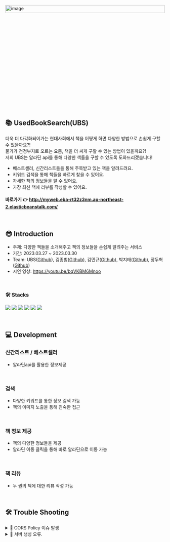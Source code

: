 
<a href="https://imgbb.com/"><img style="width:100%;height:8%;" src="https://i.ibb.co/3FpxZqn/image.png" alt="image" border="0"></a>
</br>
</br>


## 📚 UsedBookSearch(UBS)

더욱 더 다각화되어가는 현대사회에서 책을 어떻게 하면 다양한 방법으로 손쉽게 구할 수 있을까요?!</br>
물가가 천정부지로 오르는 요즘, 책을 더 싸게 구할 수 있는 방법이 있을까요?!</br>
저희 UBS는 알라딘 api를 통해 다양한 책들을 구할 수 있도록 도와드리겠습니다!</br>
 - 베스트셀러, 신간리스트들을 통해 주목받고 있는 책을 알려드려요.
 - 키워드 검색을 통해 책들을 빠르게 찾을 수 있어요.
 - 자세한 책의 정보들을 알 수 있어요.
 - 가장 최신 책에 리뷰를 작성할 수 있어요.
 
 #### 바로가기 👉 http://myweb.eba-rt32z3nm.ap-northeast-2.elasticbeanstalk.com/

</br>

## 😎 Introduction

- 주제: 다양한 책들을 소개해주고 책의 정보들을 손쉽게 알려주는 서비스
- 기간: 2023.03.27 ~ 2023.03.30
- Team: UBS([Github](https://github.com/kmg0485/UsedBookSearch.git)), 김종범([Github](https://github.com/JayB202)), 김민규([Github](https://github.com/kmg0485)), 박지태([Github](https://github.com/Ji-Tae)), 장두혁([Github](https://github.com/jangdu))
- 시연 영상: https://youtu.be/bqVKBM6Mnoo


</br>

### 🛠 Stacks

<img src="https://img.shields.io/badge/HTML5-E34F26?style=for-the-badge&logo=HTML5&logoColor=white"> <img src="https://img.shields.io/badge/CSS-1572B6?style=for-the-badge&logo=CSS3&logoColor=white"> <img src="https://img.shields.io/badge/Javascript-F7DF1E?style=for-the-badge&logo=Javascript&logoColor=white"> <img src="https://img.shields.io/badge/Python-3776AB?style=for-the-badge&logo=Python&logoColor=white"> <img src="https://img.shields.io/badge/Bootstrap-7952B3?style=for-the-badge&logo=Bootstrap&logoColor=white"> <img src="https://img.shields.io/badge/Amazon_EC2-ff9900?style=for-the-badge&logo=AmazonEC2&logoColor=white">   


</br>


## 💻 Development


### 신간리스트 / 베스트셀러

- 알라딘api를 활용한 정보제공

</br>

### 검색

- 다양한 키워드를 통한 정보 검색 가능
- 책의 이미지 노출을 통해 친숙한 접근

</br>

### 책 정보 제공

- 책의 다양한 정보들을 제공
- 알라딘 이동 클릭을 통해 바로 알라딘으로 이동 가능

</br>

### 책 리뷰

- 두 권의 책에 대한 리뷰 작성 가능

</br>


## 🛠 Trouble Shooting

<details>
<summary>🐛 CORS Policy 이슈 발생</summary>
<div>
</br>
- 상황: 인증키를 받는 과정에서 fetch를 이용한 get 요청이 CORS정책으로 불가능. Jsonp를 이용하여 해결.
</br>

</div>
</details>


<details>
<summary>🐛 서버 생성 오류.</summary>
<div>
</br>
- 상황: Amazon의 Elastic Beanstalk을 통해 서버를 구축하고 배포하고자 하였음. 그러나 여러가지 다방면으로 오류가 계속해서 발생. 하나씩 다시 작성하고 실행하며 해결.
</br>

</div>
</details>

